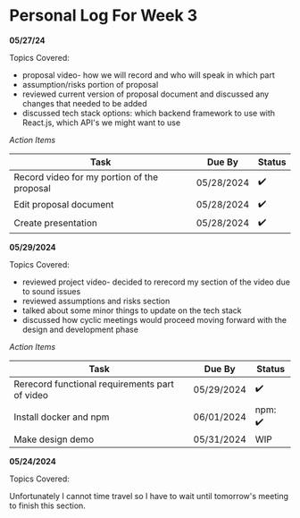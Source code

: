 # Personal Log For Week 3

**05/27/24**

Topics Covered:

* proposal video- how we will record and who will speak in which part
* assumption/risks portion of proposal
* reviewed current version of proposal document and discussed any changes that needed to be added
* discussed tech stack options: which backend framework to use with React.js, which API's we might want to use

*Action Items*

| Task | Due By | Status |
| ------- | ------- | ------- |
| Record video for my portion of the proposal | 05/28/2024 | :heavy_check_mark: |
| Edit proposal document | 05/28/2024 | :heavy_check_mark: |
| Create presentation | 05/28/2024 | :heavy_check_mark: |

**05/29/2024**

Topics Covered:

* reviewed project video- decided to rerecord my section of the video due to sound issues
* reviewed assumptions and risks section
* talked about some minor things to update on the tech stack
* discussed how cyclic meetings would proceed moving forward with the design and development phase

*Action Items*

| Task | Due By | Status |
| ------- | ------- | ------- |
| Rerecord functional requirements part of video | 05/29/2024 | :heavy_check_mark: |
| Install docker and npm | 06/01/2024 | npm: :heavy_check_mark: |
| Make design demo | 05/31/2024 | WIP |


**05/24/2024**

Topics Covered:

Unfortunately I cannot time travel so I have to wait until tomorrow's meeting to finish this section.